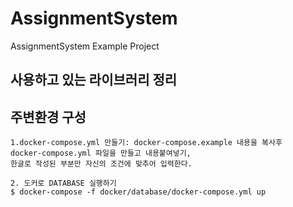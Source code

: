 # AssignmentSystem
AssignmentSystem Example Project

## 사용하고 있는 라이브러리 정리

## 주변환경 구성 
```
1.docker-compose.yml 만들기: docker-compose.example 내용을 복사후
docker-compose.yml 파일을 만들고 내용붙여넣기, 
한글로 작성된 부분만 자신의 조건에 맞추어 입력한다. 

2. 도커로 DATABASE 실행하기
$ docker-compose -f docker/database/docker-compose.yml up
```





